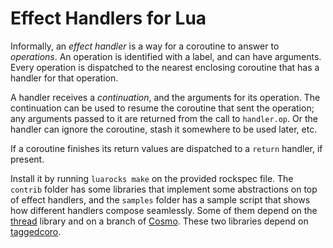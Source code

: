 # Effect Handlers for Lua

Informally, an *effect handler* is a way for a coroutine to
answer to *operations*. An operation is identified with a label,
and can have arguments. Every operation is dispatched to
the nearest enclosing coroutine that has a handler for
that operation.

A handler receives a *continuation*, and the arguments
for its operation. The continuation can be used to
resume the coroutine that sent the operation; any
arguments passed to it are returned from the call
to `handler.op`. Or the handler can ignore the
coroutine, stash it somewhere to be used later, etc.

If a coroutine finishes its return
values are dispatched to a `return` handler, if
present.

Install it by running `luarocks make` on the provided
rockspec file. The `contrib` folder has some libraries
that implement some abstractions on top of effect handlers,
and the `samples` folder has a sample script that shows
how different handlers compose seamlessly. Some of them depend on
the [thread](https://github.com/mascarenhas/thread)
library and on a branch of
 [Cosmo](https://github.com/mascarenhas/cosmo/tree/taggedcoro).
These two libraries depend on [taggedcoro](https://github.com/mascarenhas/taggedcoro).
